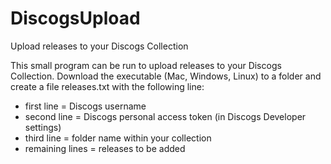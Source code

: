 # DiscogsUpload
Upload releases to your Discogs Collection

This small program can be run to upload releases to your Discogs Collection.
Download the executable (Mac, Windows, Linux) to a folder and create a file releases.txt with the following line:
- first line = Discogs username
- second line = Discogs personal access token (in Discogs Developer settings)
- third line = folder name within your collection
- remaining lines = releases to be added


